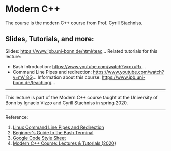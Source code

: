 <!--
 * @Author: Jingsheng Lyu
 * @Date: 2021-01-17 23:46:19
 * @LastEditors: Jingsheng Lyu
 * @LastEditTime: 2021-02-08 23:35:21
 * @FilePath: /undefined/home/jingsheng/ModernCpp/README.md
 * @Github: https://github.com/jingshenglyu
 * @Web: https://jingshenglyu.github.io/
 * @E-Mail: jingshenglyu@gmail.com
-->



# Modern C++
The course is the modern C++ course from Prof. Cyrill Stachniss.

Slides, Tutorials, and more:
---
Slides: https://www.ipb.uni-bonn.de/html/teac...
Related tutorials for this lecture:
 - Bash Introduction: https://www.youtube.com/watch?v=oxuRx...
 - Command Line Pipes and redirection: https://www.youtube.com/watch?v=mV_8G...
Information about this course: https://www.ipb.uni-bonn.de/teaching/...

---

This lecture is part of the Modern C++ course taught at the University of Bonn by Ignacio Vizzo and Cyrill Stachniss in spring 2020.

---
Reference:
1. [Linux Command Line Pipes and Redirection](https://www.youtube.com/watch?v=mV_8GbzwZMM)
2. [Beginner's Guide to the Bash Terminal](https://www.youtube.com/watch?v=oxuRxtrO2Ag)
3. [Google Code Style Sheet](https://google.github.io/styleguide/cppguide.html)
4. [Modern C++ Course: Lectures & Tutorials (2020)](https://www.ipb.uni-bonn.de/cpp-course-2020/)

